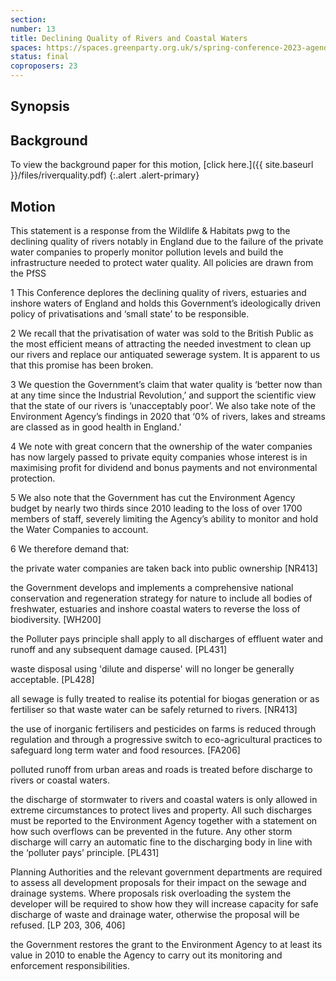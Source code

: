 ```yaml
---
section:
number: 13
title: Declining Quality of Rivers and Coastal Waters
spaces: https://spaces.greenparty.org.uk/s/spring-conference-2023-agenda-forum/?contentId=119559
status: final
coproposers: 23
---
```

## Synopsis

## Background
To view the background paper for this motion, [click here.]({{ site.baseurl }}/files/riverquality.pdf)
{:.alert .alert-primary}

## Motion
This statement is a response from the Wildlife & Habitats pwg to the declining quality of rivers notably in England due to the failure of the private water companies to properly monitor pollution levels and build the infrastructure needed to protect water quality.  All policies are drawn from the PfSS

1 This Conference deplores the declining quality of rivers, estuaries and inshore waters of England and holds this Government’s ideologically driven policy of privatisations and ‘small state’ to be responsible.

2 We recall that the privatisation of water was sold to the British Public as the most efficient means of attracting the needed investment to clean up our rivers and replace our antiquated sewerage system.  It is apparent to us that this promise has been broken.

3 We question the Government’s claim that water quality is ‘better now than at any time since the Industrial Revolution,’ and support the scientific view that the state of our rivers is ‘unacceptably poor’. We also take note of the Environment Agency’s findings in 2020 that ‘0% of rivers, lakes and streams are classed as in good health in England.’

4 We note with great concern that the ownership of the water companies has now largely passed to private equity companies whose interest is in maximising profit for dividend and bonus payments and not environmental protection.

5 We also note that the Government has cut the Environment Agency budget by nearly two thirds since 2010 leading to the loss of over 1700 members of staff, severely limiting the Agency’s ability to monitor and hold the Water Companies to account.

6  We therefore demand that:

the private water companies are taken back into public ownership [NR413]

the Government develops and implements a comprehensive national conservation and regeneration strategy for nature to include all bodies of freshwater, estuaries and inshore coastal waters to reverse the loss of biodiversity.  [WH200]

the Polluter pays principle shall apply to all discharges of effluent water and runoff and any subsequent damage caused.  [PL431]

waste disposal using 'dilute and disperse' will no longer be generally acceptable. [PL428]

all sewage is fully treated to realise its potential for biogas generation or as fertiliser so that waste water can be safely returned to rivers.  [NR413]

the use of inorganic fertilisers and pesticides on farms is reduced through regulation and through a progressive switch to eco-agricultural practices to safeguard long term water and food resources. [FA206]

polluted runoff from urban areas and roads is treated before discharge to rivers or coastal waters.

the discharge of stormwater to rivers and coastal waters is only allowed in extreme circumstances to protect lives and property.  All such discharges must be reported to the Environment Agency together with a statement on how such overflows can be prevented in the future.  Any other storm discharge will carry an automatic fine to the discharging body in line with the ‘polluter pays’ principle.  [PL431]

Planning Authorities and the relevant government departments are required to assess all development proposals for their impact on the sewage and drainage systems.  Where proposals risk overloading the system the developer will be required to show how they will increase capacity for safe discharge of waste and drainage water, otherwise the proposal will be refused. [LP 203, 306, 406]

the Government restores the grant to the Environment Agency to at least its value in 2010 to enable the Agency  to carry out its monitoring and enforcement responsibilities.

